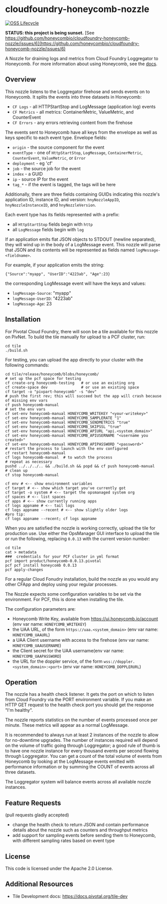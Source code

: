 # cloudfoundry-honeycomb-nozzle

[![OSS Lifecycle](https://img.shields.io/osslifecycle/honeycombio/cloudfoundry-honeycomb-nozzle?color=pink)](https://github.com/honeycombio/home/blob/main/honeycomb-oss-lifecycle-and-practices.md)

**STATUS: this project is being sunset.** [See https://github.com/honeycombio/cloudfoundry-honeycomb-nozzle/issues/6](https://github.com/honeycombio/cloudfoundry-honeycomb-nozzle/issues/6)

A Nozzle for draining logs and metrics from Cloud Foundry Loggregator to Honeycomb. For more information about using Honeycomb, see the [docs](https://honeycomb.io/docs).

## Overview

This nozzle listens to the Loggregator firehose and sends events on to Honeycomb. It splits the events into three datasets in Honeycomb:

* `CF Logs` - all HTTPStartStop and LogMessage (application log) events
* `CF Metrics` - all metrics: ContainerMetric, ValueMetric, and CounterEvent
* `CF Errors` - any errors retrieving content from the firehose

The events sent to Honeycomb have all keys from the envelope as well as keys specific to each event type.  Envelope fields:

* `origin` - the source component for the event
* `eventType` - one of `HttpStartStop`, `LogMessage`, `ContainerMetric`, `CounterEvent`, `ValueMetric`, or `Error`
* `deployment` - eg 'cf'
* `job` - the source job for the event
* `index` - a GUID
* `ip` - source IP for the event
* `tag_*` - if the event is tagged, the tags will be here

Additionally, there are three fields containing GUIDs indicating this nozzle's application ID, instance ID, and version: `hnyNozzleAppID`, `hnyNozzleInstanceID`, and `hnyNozzleVersion`.

Each event type has its fields represented with a prefix:

* all `HttpStartStop` fields begin with `http`
* all `LogMessage` fields begin with `log`

If an application emits flat JSON objects to STDOUT (newline separated), they will wind up in the body of a LogMessage event. This nozzle will parse that JSON and its contents will be represented as fields named `logMessage-<fieldname>`.

For example, if your application emits the string:

    {"Source":"myapp", "UserID":"4223ab", "Age":23}

the corresponding LogMessage event will have the keys and values:

* `logMessage-Source`: "myapp"
* `logMessage-UserID`: "4223ab"
* `logMessage-Age`: 23

## Installation

For Pivotal Cloud Foundry, there will soon be a tile available for this nozzle on PivNet. To build the tile manually for upload to a PCF cluster, run:

    cd tile
    ./build.sh

For testing, you can upload the app directly to your cluster with the following commands:

    cd tile/release/honeycomb/blobs/honeycomb/
    # set up the pcf space for testing
    cf create-org honeycomb-testing   # or use an existing org
    cf create-space dev               # or use an existing space
    cf target -o "pivpart-honeycomb" -s "dev"
    # push the first rev; this will succeed but the app will crash because of missing env vars
    cf push honeycomb-manual
    # set the env vars
    cf set-env honeycomb-manual HONEYCOMB_WRITEKEY "<your-writekey>"
    cf set-env honeycomb-manual HONEYCOMB_SAMPLERATE "1"
    cf set-env honeycomb-manual HONEYCOMB_SENDMETRICS "true"
    cf set-env honeycomb-manual HONEYCOMB_SKIPSSL "true"
    cf set-env honeycomb-manual HONEYCOMB_APIURL "api.<system_domain>"
    cf set-env honeycomb-manual HONEYCOMB_APIUSERNAME "<username you created>"
    cf set-env honeycomb-manual HONEYCOMB_APIPASSWORD "<password>"
    # restart the process to launch with the env configured
    cf restart honeycomb-manual
    cf logs honeycomb-manual  # to watch the process
    # repeat as necessary
    pushd ../../../.. && ./build.sh && popd && cf push honeycomb-manual
    # clean up
    cf stop honeycomb-manual

    cf env # <-- show environment variables
    cf target # <-- show which target you've currently got
    cf target -o system # <-- target the opsmanaged system org
    cf spaces # <-- list spaces
    cf apps # <-- show currently running apps
    cf logs appname # <-- tail logs
    cf logs appname --recent # <-- show slightly older logs
    #pro tip:
    cf logs appname --recent; cf logs appname

When you are satisfied the nozzle is working correctly, upload the tile for production use.  Use either the OpsManager GUI interface to upload the tile or run the following, replacing `0.0.13` with the current version number:

    cd tile
    cat > metadata
    ###  credentials for your PCF cluster in yml format
    pcf import product/honeycomb-0.0.13.pivotal
    pcf pcf install honeycomb 0.0.13
    pcf apply-changes

For a regular Cloud Fonudry installation, build the nozzle as you would any other CFApp and deploy using your regular processes.

The Nozzle expects some configuration variables to be set via the environment. For PCF, this is done when installing the tile.

The configuration parameters are:

* Honeycomb Write Key, available from https://ui.honeycomb.io/account (env var name: `HONEYCOMB_WRITEKEY`)
* the UAA URL, of the form `https://uaa.<system_domain>` (env var name: `HONEYCOMB_UAAURL`)
* a UAA Client username with access to the firehose (env var name: `HONEYCOMB_UAAUSERNAME`)
* the Client secret for the UAA username(env var name: `HONEYCOMB_UAAPASSWORD`)
* the URL for the doppler service, of the form `wss://doppler.<system_domain>:<port>` (env var name: `HONEYCOMB_DOPPLERURL`)

## Operation

The nozzle has a health check listener. It gets the port on which to listen from Cloud Foundry via the PORT environment variable. If you make an HTTP GET request to the health check port you should get the response "I'm healthy".

The nozzle reports statistics on the number of events processed once per minute. These metrics will appear as a normal LogMessage.

It is recommended to always run at least 2 instances of the nozzle to allow for no-downtime upgrades. The number of instances required will depend on the volume of traffic going through Loggregator; a good rule of thumb is to have one nozzle instance for every thousand events per second flowing through Loggregator. You can get a count of the total volume of events from Honeycomb by looking at the LogMessage events emitted with performance information or by summing the COUNT of events across all three datasets.

The Loggregator system will balance events across all available nozzle instances.

## Feature Requests

(pull requests gladly accepted)

* change the health check to return JSON and contain performance details about the nozzle such as counters and throughput metrics
* add support for sampling events before sending them to Honeycomb, with different sampling rates based on event type

## License

This code is licensed under the Apache 2.0 License.

## Additional Resources

* Tile Development docs: https://docs.pivotal.org/tile-dev


